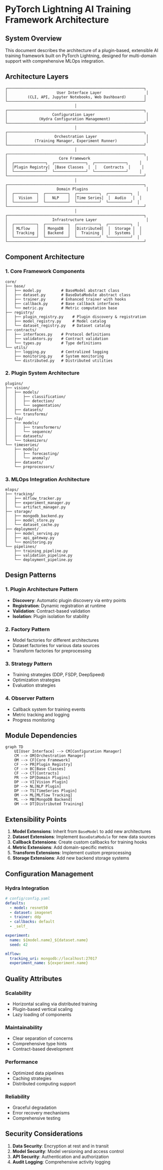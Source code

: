 # PyTorch Lightning AI Training Framework Architecture

## System Overview

This document describes the architecture of a plugin-based, extensible AI training framework built on PyTorch Lightning, designed for multi-domain support with comprehensive MLOps integration.

## Architecture Layers

```
┌─────────────────────────────────────────────────────────────┐
│                      User Interface Layer                    │
│         (CLI, API, Jupyter Notebooks, Web Dashboard)        │
└─────────────────────────────────────────────────────────────┘
                               │
┌─────────────────────────────────────────────────────────────┐
│                    Configuration Layer                       │
│              (Hydra Configuration Management)                │
└─────────────────────────────────────────────────────────────┘
                               │
┌─────────────────────────────────────────────────────────────┐
│                     Orchestration Layer                      │
│            (Training Manager, Experiment Runner)             │
└─────────────────────────────────────────────────────────────┘
                               │
┌─────────────────────────────────────────────────────────────┐
│                       Core Framework                         │
│  ┌──────────────┐  ┌──────────────┐  ┌──────────────┐     │
│  │Plugin Registry│  │Base Classes  │  │   Contracts  │     │
│  └──────────────┘  └──────────────┘  └──────────────┘     │
└─────────────────────────────────────────────────────────────┘
                               │
┌─────────────────────────────────────────────────────────────┐
│                      Domain Plugins                          │
│  ┌──────────┐  ┌──────────┐  ┌──────────┐  ┌──────────┐  │
│  │  Vision  │  │   NLP    │  │Time Series│  │  Audio   │  │
│  └──────────┘  └──────────┘  └──────────┘  └──────────┘  │
└─────────────────────────────────────────────────────────────┘
                               │
┌─────────────────────────────────────────────────────────────┐
│                    Infrastructure Layer                      │
│  ┌──────────┐  ┌──────────┐  ┌──────────┐  ┌──────────┐  │
│  │ MLflow   │  │ MongoDB  │  │Distributed│  │  Storage │  │
│  │ Tracking │  │ Backend  │  │  Training │  │  Systems │  │
│  └──────────┘  └──────────┘  └──────────┘  └──────────┘  │
└─────────────────────────────────────────────────────────────┘
```

## Component Architecture

### 1. Core Framework Components

```
core/
├── base/
│   ├── model.py         # BaseModel abstract class
│   ├── dataset.py       # BaseDataModule abstract class
│   ├── trainer.py       # Enhanced trainer with hooks
│   ├── callback.py      # Base callback interfaces
│   └── metric.py        # Metric computation base
├── registry/
│   ├── plugin_registry.py    # Plugin discovery & registration
│   ├── model_registry.py     # Model catalog
│   └── dataset_registry.py   # Dataset catalog
├── contracts/
│   ├── interfaces.py    # Protocol definitions
│   ├── validators.py    # Contract validation
│   └── types.py         # Type definitions
└── utils/
    ├── logging.py       # Centralized logging
    ├── monitoring.py    # System monitoring
    └── distributed.py   # Distributed utilities
```

### 2. Plugin System Architecture

```
plugins/
├── vision/
│   ├── models/
│   │   ├── classification/
│   │   ├── detection/
│   │   └── segmentation/
│   ├── datasets/
│   └── transforms/
├── nlp/
│   ├── models/
│   │   ├── transformers/
│   │   └── sequence/
│   ├── datasets/
│   └── tokenizers/
└── timeseries/
    ├── models/
    │   ├── forecasting/
    │   └── anomaly/
    ├── datasets/
    └── preprocessors/
```

### 3. MLOps Integration Architecture

```
mlops/
├── tracking/
│   ├── mlflow_tracker.py
│   ├── experiment_manager.py
│   └── artifact_manager.py
├── storage/
│   ├── mongodb_backend.py
│   ├── model_store.py
│   └── dataset_cache.py
├── deployment/
│   ├── model_serving.py
│   ├── api_gateway.py
│   └── monitoring.py
└── pipelines/
    ├── training_pipeline.py
    ├── validation_pipeline.py
    └── deployment_pipeline.py
```

## Design Patterns

### 1. Plugin Architecture Pattern
- **Discovery**: Automatic plugin discovery via entry points
- **Registration**: Dynamic registration at runtime
- **Validation**: Contract-based validation
- **Isolation**: Plugin isolation for stability

### 2. Factory Pattern
- Model factories for different architectures
- Dataset factories for various data sources
- Transform factories for preprocessing

### 3. Strategy Pattern
- Training strategies (DDP, FSDP, DeepSpeed)
- Optimization strategies
- Evaluation strategies

### 4. Observer Pattern
- Callback system for training events
- Metric tracking and logging
- Progress monitoring

## Module Dependencies

```mermaid
graph TD
    UI[User Interface] --> CM[Configuration Manager]
    CM --> OM[Orchestration Manager]
    OM --> CF[Core Framework]
    CF --> PR[Plugin Registry]
    CF --> BC[Base Classes]
    CF --> CT[Contracts]
    PR --> DP[Domain Plugins]
    DP --> VI[Vision Plugin]
    DP --> NL[NLP Plugin]
    DP --> TS[TimeSeries Plugin]
    OM --> ML[MLflow Tracking]
    ML --> MB[MongoDB Backend]
    OM --> DT[Distributed Training]
```

## Extensibility Points

1. **Model Extensions**: Inherit from `BaseModel` to add new architectures
2. **Dataset Extensions**: Implement `BaseDataModule` for new data sources
3. **Callback Extensions**: Create custom callbacks for training hooks
4. **Metric Extensions**: Add domain-specific metrics
5. **Transform Extensions**: Implement custom preprocessing
6. **Storage Extensions**: Add new backend storage systems

## Configuration Management

### Hydra Integration
```yaml
# config/config.yaml
defaults:
  - model: resnet50
  - dataset: imagenet
  - trainer: ddp
  - callbacks: default
  - _self_

experiment:
  name: ${model.name}_${dataset.name}
  seed: 42

mlflow:
  tracking_uri: mongodb://localhost:27017
  experiment_name: ${experiment.name}
```

## Quality Attributes

### Scalability
- Horizontal scaling via distributed training
- Plugin-based vertical scaling
- Lazy loading of components

### Maintainability
- Clear separation of concerns
- Comprehensive type hints
- Contract-based development

### Performance
- Optimized data pipelines
- Caching strategies
- Distributed computing support

### Reliability
- Graceful degradation
- Error recovery mechanisms
- Comprehensive testing

## Security Considerations

1. **Data Security**: Encryption at rest and in transit
2. **Model Security**: Model versioning and access control
3. **API Security**: Authentication and authorization
4. **Audit Logging**: Comprehensive activity logging